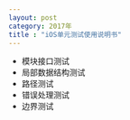 ```yaml
---
layout: post
category: 2017年
title : "iOS单元测试使用说明书"
---
```


- 模块接口测试
- 局部数据结构测试
- 路径测试
- 错误处理测试
- 边界测试

